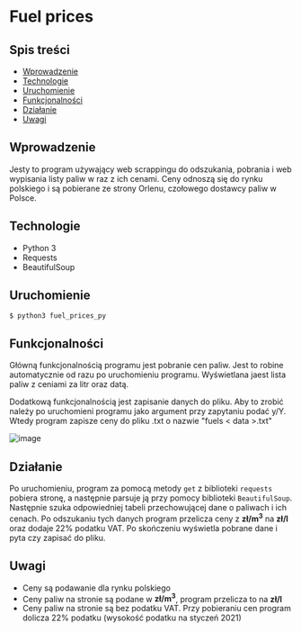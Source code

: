 # Fuel prices

## Spis treści
* [Wprowadzenie](#wprowadzenie)
* [Technologie](#technologie)
* [Uruchomienie](#uruchomienie)
* [Funkcjonalności](#funkcjonalności)
* [Działanie](#działanie)
* [Uwagi](#uwagi)


## Wprowadzenie
Jesty to program używający web scrappingu do odszukania, pobrania i web 
wypisania listy paliw w raz z ich cenami. Ceny odnoszą się do rynku polskiego 
i są pobierane ze strony Orlenu, czołowego dostawcy paliw w Polsce.


## Technologie
* Python 3
* Requests
* BeautifulSoup

## Uruchomienie

```
$ python3 fuel_prices_py
```

## Funkcjonalności

Główną funkcjonalnością programu jest pobranie cen paliw. Jest to robine
automatycznie od razu po uruchomieniu programu. Wyświetlana jaest lista 
paliw z ceniami za litr oraz datą. 

Dodatkową funkcjonalnością jest zapisanie danych do pliku. Aby to zrobić 
należy po uruchomieni programu jako argument przy zapytaniu podać y/Y. 
Wtedy program zapisze ceny do pliku .txt o nazwie "fuels < data >.txt" 

![image](https://user-images.githubusercontent.com/50678871/105915185-b4530080-602f-11eb-82a6-3b3c1684c771.png)

## Działanie 
Po uruchomieniu, program za pomocą metody `get` z biblioteki `requests` pobiera stronę, 
a następnie parsuje ją przy pomocy biblioteki `BeautifulSoup`. Następnie szuka odpowiedniej
tabeli przechowującej dane o paliwach i ich cenach. Po odszukaniu tych danych program
przelicza ceny z **zł/m<sup>3</sup>** na **zł/l** oraz dodaje 22% podatku VAT. Po skończeniu 
wyświetla pobrane dane i pyta czy zapisać do pliku.

## Uwagi
* Ceny są podawanie dla rynku polskiego
* Ceny paliw na stronie są podane w **zł/m<sup>3</sup>**, program przelicza to na **zł/l**
* Ceny paliw na stronie są bez podatku VAT. Przy pobieraniu cen program dolicza 22% podatku 
  (wysokość podatku na styczeń 2021)
